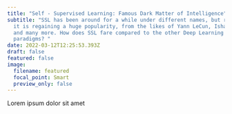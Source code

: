 ```yaml
---
title: "Self - Supervised Learning: Famous Dark Matter of Intelligence"
subtitle: "SSL has been around for a while under different names, but recently
  it is regaining a huge popularity, from the likes of Yann LeCun, Ishan Misra
  and many more. How does SSL fare compared to the other Deep Learning
  paradigms? "
date: 2022-03-12T12:25:53.393Z
draft: false
featured: false
image:
  filename: featured
  focal_point: Smart
  preview_only: false
---
```

Lorem ipsum dolor sit amet